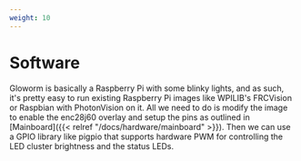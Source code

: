 ```yaml
---
weight: 10
---
```


# Software

Gloworm is basically a Raspberry Pi with some blinky lights, and as such, it's pretty easy to run existing Raspberry Pi images like WPILIB's FRCVision or Raspbian with PhotonVision on it. All we need to do is modify the image to enable the enc28j60 overlay and setup the pins as outlined in [Mainboard]({{< relref "/docs/hardware/mainboard" >}}). Then we can use a GPIO library like pigpio that supports hardware PWM for controlling the LED cluster brightness and the status LEDs.